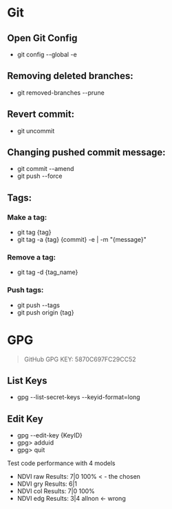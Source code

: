 # Git
## Open Git Config
- git config --global -e
## Removing deleted branches:
- git removed-branches --prune
## Revert commit:
- git uncommit
## Changing pushed commit message:
- git commit --amend
- git push --force
## Tags:
### Make a tag:
- git tag {tag}
- git tag -a {tag} {commit} -e | -m "{message}"
### Remove a tag:
- git tag -d {tag_name}
### Push tags:
- git push --tags
- git push origin {tag}
# GPG
> GitHub GPG KEY: 5870C697FC29CC52
## List Keys 
- gpg --list-secret-keys --keyid-format=long
## Edit Key
- gpg --edit-key {KeyID}
- gpg> adduid
- gpg> quit





Test code performance with 4 models
- NDVI raw
Results: 7|0 100% < - the chosen
- NDVI gry
Results: 6|1
- NDVI col
Results: 7|0 100%
- NDVI edg
Results: 3|4 allnon <- wrong
